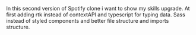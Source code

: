 In this second version of Spotify clone i want to show my skills upgrade. At first adding rtk instead of contextAPI and typescript for typing data. Sass instead of styled components and better file structure and imports structure.
